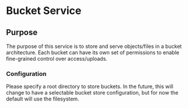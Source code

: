 # Bucket Service

## Purpose
The purpose of this service is to store and serve objects/files in a bucket architecture.
Each bucket can have its own set of permissions to enable fine-grained control over access/uploads.

### Configuration
Please specify a root directory to store buckets. 
In the future, this will change to have a selectable bucket store configuration, 
but for now the default will use the filesystem.